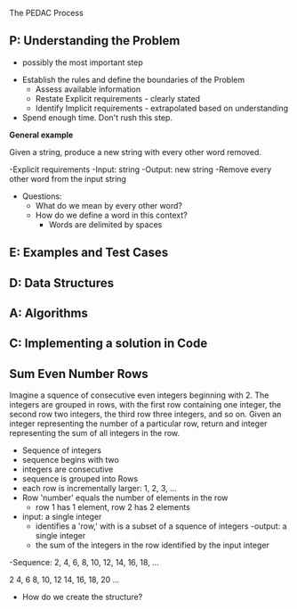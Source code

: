 The PEDAC Process

## P: Understanding the Problem
* possibly the most important step
- Establish the rules and define the boundaries of the Problem
  - Assess available information
  - Restate Explicit requirements - clearly stated
  - Identify Implicit requirements - extrapolated based on understanding 
- Spend enough time. Don't rush this step.

**General example**

Given a string, produce a new string with every other word removed.

-Explicit requirements
  -Input: string
  -Output: new string
  -Remove every other word from the input string

- Questions:
  - What do we mean by every other word?
  - How do we define a word in this context?
    - Words are delimited by spaces

## E: Examples and Test Cases



## D: Data Structures
## A: Algorithms
## C: Implementing a solution in Code

## Sum Even Number Rows

Imagine a squence of consecutive even integers beginning with 2. The integers are grouped in rows, with the first row containing one integer, the second row two integers, the third row three integers, and so on. Given an integer representing the number of a particular row, return and integer representing the sum of all integers in the row.

- Sequence of integers
- sequence begins with two
- integers are consecutive
- sequence is grouped into Rows
- each row is incrementally larger: 1, 2, 3, ...
- Row 'number' equals the number of elements in the row
  - row 1 has 1 element, row 2 has 2 elements
- input: a single integer
  - identifies a 'row,' with is a subset of a squence of integers
-output: a single integer
  - the sum of the integers in the row identified by the input integer

-Sequence:
2, 4, 6, 8, 10, 12, 14, 16, 18, ...

2
4, 6
8, 10, 12
14, 16, 18, 20
...

- How do we create the structure?